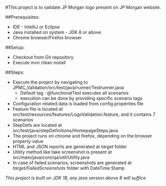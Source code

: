 #This project is to validate JP Morgan logo present on JP Morgan website.

##Prerequisites:
- IDE - IntelliJ or Eclipse
- Java installed on system - JDK 8 or above 
- Chrome browser/Firefox browser

##Setup:
- Checkout from Git repository
- Execute mvn clean install

##Steps:
- Execute the project by navigating to JPMC_Validation/src/test/java/runner/Testrunner.java
  * Default tag : @functionalTest executes all scenarios
  * execution can be done by providing specific scenario tags
- Configuration related data is loaded from config.properties file
- Feature file is located at src/test/resources/features/LogoValidation.feature, and it contains 7 scenarios
- StepDefs are located at src/test/java/stepDefinitions/HomepageSteps.java
- The project runs on chrome and firefox, depending on the browser property value
- HTML and JSON reports are generated at *target* folder
- Utility method like take screenshot is present at src/main/java/com/qa/util/Utility.java
- In case of failed scenarios, screenshots are generated at *target/FailedScreenshots* folder with DateTime Stamp 

*This project is built on JDK 18, any java version above 8 will suffice*


